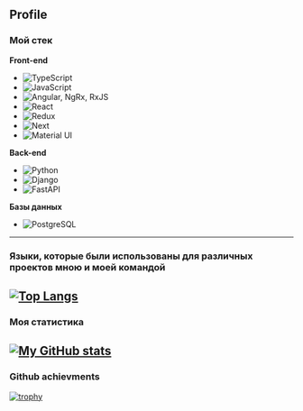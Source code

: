 Profile
---
### Мой стек
**Front-end**
* ![TypeScript](https://img.shields.io/badge/TypeScript-000000?style=for-the-badge&logo=TypeScript)
* ![JavaScript](https://img.shields.io/badge/JavaScript-000000?style=for-the-badge&logo=JavaScript&logoColor=#F7DF1E)
* ![Angular, NgRx, RxJS](https://img.shields.io/badge/Angular-000000?style=for-the-badge&logo=Angular&logoColor=#FF0000)
* ![React](https://img.shields.io/badge/React-000000?style=for-the-badge&logo=React&logoColor=#61DAFB)
* ![Redux](https://img.shields.io/badge/Redux-000000?style=for-the-badge&logo=Redux&logoColor=#764ABC)
* ![Next](https://img.shields.io/badge/Next-000000?style=for-the-badge&logo=Next.js&logoColor=#000000)
* ![Material UI](https://img.shields.io/badge/MaterialUI-000000?style=for-the-badge&logo=MUI&logoColor=#007FFF)

**Back-end**
* ![Python](https://img.shields.io/badge/Python-000000?style=for-the-badge&logo=Python&logoColor=#3776AB)
* ![Django](https://img.shields.io/badge/Django-000000?style=for-the-badge&logo=Django&logoColor=#009688)
* ![FastAPI](https://img.shields.io/badge/FastAPI-000000?style=for-the-badge&logo=FastAPI&logoColor=#092E20)

**Базы данных**
* ![PostgreSQL](https://img.shields.io/badge/PostgreSQL-000000?style=for-the-badge&logo=PostgreSQL&logoColor=#4169E1)
---
### Языки, которые были использованы для различных проектов мною и моей командой
[![Top Langs](https://github-readme-stats.vercel.app/api/top-langs/?username=arklightx&theme=algolia)](https://github.com/anuraghazra/github-readme-stats)
---
### Моя статистика
[![My GitHub stats](https://github-readme-stats.vercel.app/api?username=arklightx&count_private=true&show_icons=true&theme=algolia)](https://github.com/anuraghazra/github-readme-stats)
---
### Github achievments
[![trophy](https://github-profile-trophy.vercel.app/?username=arklightx&theme=onedark)](https://github.com/ryo-ma/github-profile-trophy)
